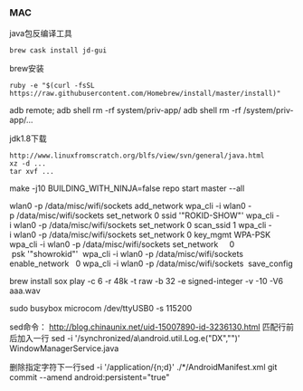 ### MAC

java包反编译工具

    brew cask install jd-gui

brew安装

    ruby -e "$(curl -fsSL https://raw.githubusercontent.com/Homebrew/install/master/install)"

adb remote; adb shell rm -rf system/priv-app/
adb shell rm -rf /system/priv-app/...

jdk1.8下载
    
    http://www.linuxfromscratch.org/blfs/view/svn/general/java.html
    xz -d ...
    tar xvf ...

 make -j10 BUILDING_WITH_NINJA=false
repo start master --all

wlan0 -p /data/misc/wifi/sockets add_network
wpa_cli -i wlan0 -p /data/misc/wifi/sockets set_network 0 ssid '"ROKID-SHOW"'
wpa_cli -i wlan0 -p /data/misc/wifi/sockets set_network 0 scan_ssid 1
wpa_cli -i wlan0 -p /data/misc/wifi/sockets set_network 0 key_mgmt WPA-PSK
wpa_cli -i wlan0 -p /data/misc/wifi/sockets set_network     0   psk '"showrokid"' 
wpa_cli -i wlan0 -p /data/misc/wifi/sockets  enable_network   0
wpa_cli -i wlan0 -p /data/misc/wifi/sockets  save_config 

brew install sox
play -c 6 -r 48k -t raw -b 32 -e signed-integer -v -10 -V6 aaa.wav

sudo busybox microcom  /dev/ttyUSB0 -s 115200

sed命令：
http://blog.chinaunix.net/uid-15007890-id-3236130.html  匹配行前后加入一行 
sed -i '/synchronized/a\android.util.Log.e("DX","")' WindowManagerService.java

删除指定字符下一行sed -i '/application/{n;d}' ./*/AndroidManifest.xml
git commit --amend
android:persistent="true"
